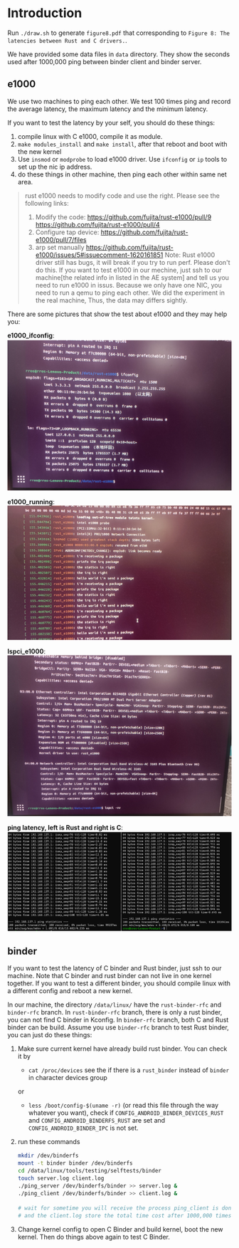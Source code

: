 # Introduction

Run `./draw.sh` to generate `figure8.pdf` that corresponding to `Figure 8: The latencies between Rust and C drivers.`.

We have provided some data files in `data` directory. They show the seconds used after 1000,000 ping between binder client and binder server.

## e1000

We use two machines to ping each other. We test 100 times ping and record the average latency, the maximum latency and the minimum latency.

If you want to test the latency by your self, you should do these things:
1. compile linux with C e1000, compile it as module.
2. `make modules_install` and `make install`, after that reboot and boot with the new kernel
3. Use `insmod` or `modprobe` to load e1000 driver. Use `ifconfig` or `ip` tools to set up the nic ip address.
4. do these things in other machine, then ping each other within same net area.

> rust e1000 needs to modify code and use the right.
> Please see the following links: 
> 1) Modify the code: https://github.com/fujita/rust-e1000/pull/9 https://github.com/fujita/rust-e1000/pull/4
> 2) Configure tap device: https://github.com/fujita/rust-e1000/pull/7/files
> 3) arp set manually https://github.com/fujita/rust-e1000/issues/5#issuecomment-1620161851
> Note: Rust e1000 driver still has bugs, it will break if you try to run perf. Please don't do this.
> If you want to test e1000 in our mechine, just ssh to our machine[the related info in listed in the AE system] and tell us you need to run e1000 in issus. Because we only have one NIC, you need to run a qemu to ping each other. We did the experiment in the real machine, Thus, the data may differs sightly.

There are some pictures that show the test about e1000 and they may help you:

**e1000_ifconfig**:
![e1000_ifconfig](imgs/e1000_ifconfig.png "e1000_ifconfig")

**e1000_running**:
![insmod_e1000](imgs/insmod_e1000.png)

**lspci_e1000**:
![lspci_e1000](./imgs/lspci_e1000.png)

**ping latency, left is Rust and right is C**:
![ping_lat_left_rust_right_c](./imgs/ping_lat_left_rust_right_c.png)


## binder

If you want to test the latency of C binder and Rust binder, just ssh to our machine. Note that C binder and rust binder can not live in one kernel together. If you want to test a different binder, you should compile linux with a different config and reboot a new kernel.

In our machine, the directory `/data/linux/` have the `rust-binder-rfc` and `binder-rfc` branch. In `rust-binder-rfc` branch, there is only a rust binder, you can not find C binder in Kconfig. In `binder-rfc` branch, both C and Rust binder can be build. Assume you use `binder-rfc` branch to test Rust binder, you can just do these things:
1. Make sure current kernel have already build rust binder. You can check it by 
    - `cat /proc/devices` see the if there is a `rust_binder` instead of `binder` in character devices group
    
    or

    - `less /boot/config-$(uname -r)` (or read this file through the way whatever you want), check if `CONFIG_ANDROID_BINDER_DEVICES_RUST` and `CONFIG_ANDROID_BINDERFS_RUST` are set and `CONFIG_ANDROID_BINDER_IPC` is not set.
2. run these commands

    ```bash
    mkdir /dev/binderfs
    mount -t binder binder /dev/binderfs
    cd /data/linux/tools/testing/selftests/binder
    touch server.log client.log
    ./ping_server /dev/binderfs/binder >> server.log &
    ./ping_client /dev/binderfs/binder >> client.log &

    # wait for sometime you will receive the process ping_client is done
    # and the client.log store the total time cost after 1000,000 times ping
    ```

3. Change kernel config to open C Binder and build kernel, boot the new kernel. Then do things above again to test C Binder.
